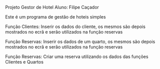 Projeto Gestor de Hotel
Aluno: Filipe Caçador

Este é um programa de gestão de hoteis simples

Função Clientes: Inserir os dados do cliente, os mesmos são depois mostrados no ecrã e serão utilizados na função reservas

Função Reservas: Inserir os dados de um quarto, os mesmos são depois mostrados no ecrã e serão utilizados na função reservas


Função Reservas: Criar uma reserva utilizando os dados das funções Clientes e Quartos

